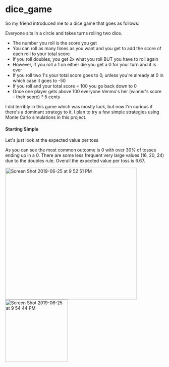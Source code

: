# dice_game

So my friend introduced me to a dice game that goes as follows: 

Everyone sits in a circle and takes turns rolling two dice. 

- The number you roll is the score you get
- You can roll as many times as you want and you get to add the score of each roll to your total score
- If you roll doubles, you get 2x what you roll BUT you have to roll again 
- However, if you roll a 1 on either die you get a 0 for your turn and it is over
- If you roll two 1's your total score goes to 0, unless you're already at 0 in which case it goes to -50
- If you roll and your total score = 100 you go back down to 0
- Once one player gets above 100 everyone Venmo's her (winner's score - their score) * 5 cents 


I did terribly in this game which was mostly luck, but now I'm curious if there's a dominant strategy to it. I plan to try a few simple strategies using Monte Carlo simulations in this project. 


#### Starting Simple

Let's just look at the expected value per toss 

As you can see the most common outcome is 0 with over 30% of tosses ending up in a 0. There are some less frequent very large values (16, 20, 24) due to the doubles rule. Overall the expected value per toss is 6.67.

<img width="416" alt="Screen Shot 2019-06-25 at 9 52 51 PM" src="https://user-images.githubusercontent.com/38504767/60147602-b0943380-9793-11e9-9f69-f67ab20b69c6.png"> <img width="198" alt="Screen Shot 2019-06-25 at 9 54 44 PM" src="https://user-images.githubusercontent.com/38504767/60147650-ea653a00-9793-11e9-819c-21fe839f0a13.png">




